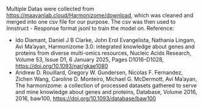 Multiple Datas were collected from https://maayanlab.cloud/Harmonizome/download, which was cleaned and merged into one csv file for our purpose. The csv was then used to Innstruct - Response format jsonl to train the model on.
Reference:
- Ido Diamant, Daniel J B Clarke, John Erol Evangelista, Nathania Lingam, Avi Ma’ayan, Harmonizome 3.0: integrated knowledge about genes and proteins from diverse multi-omics resources, Nucleic Acids Research, Volume 53, Issue D1, 6 January 2025, Pages D1016–D1028, https://doi.org/10.1093/nar/gkae1080
- Andrew D. Rouillard, Gregory W. Gundersen, Nicolas F. Fernandez, Zichen Wang, Caroline D. Monteiro, Michael G. McDermott, Avi Ma’ayan, The harmonizome: a collection of processed datasets gathered to serve and mine knowledge about genes and proteins, Database, Volume 2016, 2016, baw100, https://doi.org/10.1093/database/baw100
